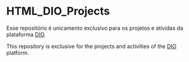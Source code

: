 # HTML_DIO_Projects
<p>
  
  Esse repositório é unicamento exclusivo para os projetos e atividas da plataforma [DIO](https://web.dio.me/home).
</p>

<p>
  
  This repository is exclusive for the projects and activities of the [DIO](https://web.dio.me/home) 
  platform.
  </p>
